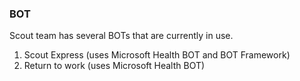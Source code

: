 ﻿### BOT

Scout team has several BOTs that are currently in use.

1) Scout Express (uses Microsoft Health BOT and BOT Framework)
2) Return to work (uses Microsoft Health BOT)

